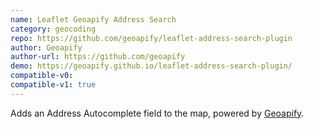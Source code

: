 ```yaml
---
name: Leaflet Geoapify Address Search
category: geocoding
repo: https://github.com/geoapify/leaflet-address-search-plugin
author: Geoapify
author-url: https://github.com/geoapify
demo: https://geoapify.github.io/leaflet-address-search-plugin/
compatible-v0:
compatible-v1: true
---
```

Adds an Address Autocomplete field to the map, powered by <a href="https://www.geoapify.com/">Geoapify</a>.
